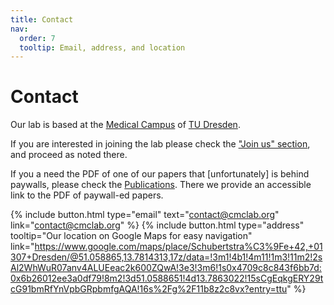 ```yaml
---
title: Contact
nav:
  order: 7
  tooltip: Email, address, and location
---
```


# Contact

Our lab is based at the [Medical Campus](https://tu-dresden.de/med/mf#) of  [TU Dresden](https://tu-dresden.de/). 

If you are interested in joining the lab please check the ["Join us" section](/join), and proceed as noted there. 
<!-- (it's more reliable than sending us an email).  -->
If you a need the PDF of one of our papers that [unfortunately] is behind paywalls, please check the [Publications](/publications). There we provide an accessible link to the PDF of paywall-ed papers.

{%
  include button.html
  type="email"
  text="contact@cmclab.org"
  link="contact@cmclab.org"
%}
{%
  include button.html
  type="address"
  tooltip="Our location on Google Maps for easy navigation"
  link="https://www.google.com/maps/place/Schubertstra%C3%9Fe+42,+01307+Dresden/@51.058865,13.7814313,17z/data=!3m1!4b1!4m11!1m3!11m2!2sAl2WhWuR07anv4ALUEeac2k600ZQwA!3e3!3m6!1s0x4709c8c843f6bb7d:0x6b26012ee3a0df79!8m2!3d51.0588651!4d13.7863022!15sCgEqkgERY29tcG91bmRfYnVpbGRpbmfgAQA!16s%2Fg%2F11b8z2c8vx?entry=ttu"
%}

